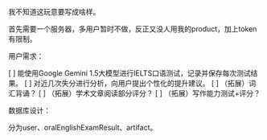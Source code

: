我不知道这玩意要写成啥样。

首先需要一个服务器，多用户暂时不做，反正又没人用我的product，加上token有限制。

用户需求：

[ ] 能使用Google Gemini 1.5大模型进行IELTS口语测试，记录并保存每次测试结果。
[ ] 对近几次失分进行分析，向用户提出个性化的提升建议。
[ ] （拓展）词汇背诵？
[ ] （拓展）学术文章阅读部分评分？
[ ] （拓展）写作能力测试+评分？

数据库设计：

分为user、oralEnglishExamResult、artifact。